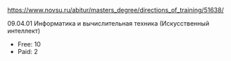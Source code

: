 https://www.novsu.ru/abitur/masters_degree/directions_of_training/51638/

09.04.01
Информатика и вычислительная техника (Искусственный интеллект)

- Free: 10
- Paid: 2